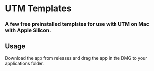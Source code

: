 # UTM Templates

### A few free preinstalled templates for use with UTM on Mac with Apple Silicon.

## Usage

Download the app from releases and drag the app in the DMG to your applications folder.
